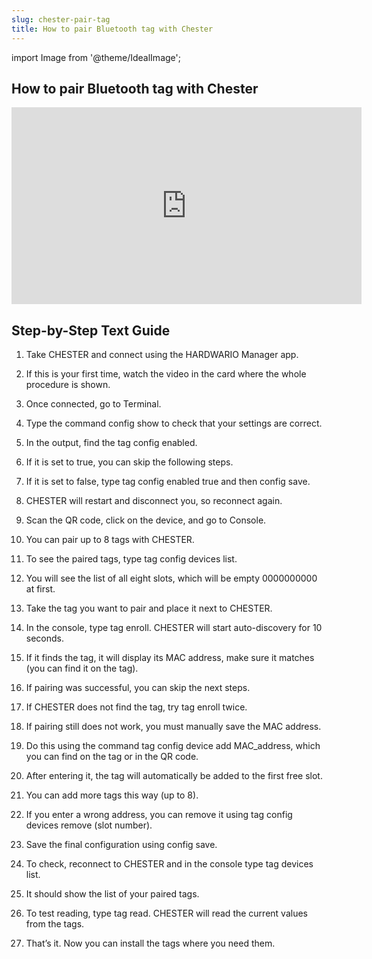 ```yaml
---
slug: chester-pair-tag
title: How to pair Bluetooth tag with Chester
---
```


import Image from '@theme/IdealImage';

## How to pair Bluetooth tag with Chester

<iframe width="560" height="315"
  src="https://www.youtube.com/embed/7ita74JSj98"
  title="HOW TO PAIR BLUETOOTH TAG WITH CHESTER"
  frameborder="0"
  allow="accelerometer; autoplay; clipboard-write; encrypted-media; gyroscope; picture-in-picture; web-share"
  allowfullscreen>
</iframe>

## Step-by-Step Text Guide

1. Take CHESTER and connect using the HARDWARIO Manager app.

2. If this is your first time, watch the video in the card where the whole procedure is shown.

3. Once connected, go to Terminal.

4. Type the command config show to check that your settings are correct.

5. In the output, find the tag config enabled.

6. If it is set to true, you can skip the following steps.

7. If it is set to false, type tag config enabled true and then config save.

8. CHESTER will restart and disconnect you, so reconnect again.

9. Scan the QR code, click on the device, and go to Console.

10. You can pair up to 8 tags with CHESTER.

11. To see the paired tags, type tag config devices list.

12. You will see the list of all eight slots, which will be empty 0000000000 at first.

13. Take the tag you want to pair and place it next to CHESTER.

14. In the console, type tag enroll. CHESTER will start auto-discovery for 10 seconds.

15. If it finds the tag, it will display its MAC address, make sure it matches (you can find it on the tag).

16. If pairing was successful, you can skip the next steps.

17. If CHESTER does not find the tag, try tag enroll twice.

18. If pairing still does not work, you must manually save the MAC address.

19. Do this using the command tag config device add MAC_address, which you can find on the tag or in the QR code.

20. After entering it, the tag will automatically be added to the first free slot.

21. You can add more tags this way (up to 8).

22. If you enter a wrong address, you can remove it using tag config devices remove (slot number).

23. Save the final configuration using config save.

24. To check, reconnect to CHESTER and in the console type tag devices list.

25. It should show the list of your paired tags.

26. To test reading, type tag read. CHESTER will read the current values from the tags.

27. That’s it. Now you can install the tags where you need them.